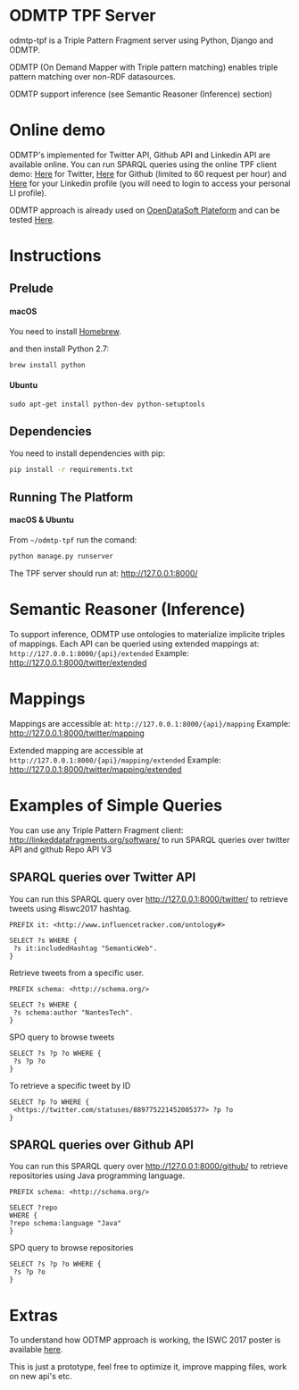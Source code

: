 # ODMTP TPF Server
odmtp-tpf is a Triple Pattern Fragment server using Python, Django and ODMTP.

ODMTP (On Demand Mapper with Triple pattern matching) enables triple pattern matching over non-RDF datasources.

ODMTP support inference (see Semantic Reasoner (Inference) section)

# Online demo

ODMTP's implemented for Twitter API, Github API and Linkedin API are available online. You can run SPARQL queries using the online TPF client demo: [Here](http://query.linkeddatafragments.org/#datasources=http%3A%2F%2Fodmtp.priloo.univ-nantes.fr%2Ftwitter%2Fextended%2F&query=PREFIX%20it%3A%20%3Chttp%3A%2F%2Fwww.influencetracker.com%2Fontology%23%3E%0A%0ASELECT%20%3Fs%20WHERE%20%7B%0A%20%20%3Fs%20it%3AincludedHashtag%20%22SemanticWeb%22.%0A%7D) for Twitter,  [Here](http://query.linkeddatafragments.org/#datasources=http%3A%2F%2Fodmtp.priloo.univ-nantes.fr%2Fgithub%2Fextended%2F&query=PREFIX%20schema%3A%20%3Chttp%3A%2F%2Fschema.org%2F%3E%0A%0ASELECT%20%3Frepo%0AWHERE%20%7B%0A%09%3Frepo%20schema%3Alanguage%20%22Java%22%0A%7D) for Github (limited to 60 request per hour) and [Here](http://odmtp.priloo.univ-nantes.fr/linkedin/authentification/) for your Linkedin profile (you will need to login to access your personal LI profile).

ODMTP approach is already used on [OpenDataSoft Plateform](https://data.opendatasoft.com) and can be tested [Here](http://query.linkeddatafragments.org/#datasources=https%3A%2F%2Fpublic.opendatasoft.com%2Fapi%2Ftpf%2Froman-emperors%2F&query=PREFIX%20roman%3A%20%3Chttps%3A%2F%2Fpublic.opendatasoft.com%2Fld%2Fontologies%2Froman-emperors%2F%3E%0A%0ASELECT%20%3Fname%20WHERE%20%7B%0A%20%20%3Fs%20roman%3Abirth_cty%20%22Rome%22%5E%5Exsd%3Astring%20.%0A%20%20%3Fs%20roman%3Areign_start%20%3Fdate%20.%0A%20%20%20%20FILTER%20(%3Fdate%20%3E%20%220014-12-31T00%3A00%3A00%2B00%3A00%22%5E%5Exsd%3AdateTime)%0A%20%20%3Fs%20%20roman%3Aname%20%3Fname%20.%0A%7D).

# Instructions
## Prelude

#### macOS
You need to install [Homebrew](http://brew.sh/).

and then install Python 2.7:
```bash
brew install python
```
#### Ubuntu
```
sudo apt-get install python-dev python-setuptools
```

## Dependencies
You need to install dependencies with pip:
```bash
pip install -r requirements.txt
```

## Running The Platform
#### macOS & Ubuntu
From `~/odmtp-tpf` run the comand:
```bash
python manage.py runserver
```

The TPF server should run at: http://127.0.0.1:8000/

# Semantic Reasoner (Inference)
To support inference, ODMTP use ontologies to materialize implicite triples of mappings.
Each API can be queried using extended mappings at: `http://127.0.0.1:8000/{api}/extended`
Example: http://127.0.0.1:8000/twitter/extended

# Mappings
Mappings are accessible at: `http://127.0.0.1:8000/{api}/mapping`
Example: http://127.0.0.1:8000/twitter/mapping

Extended mapping are accessible at `http://127.0.0.1:8000/{api}/mapping/extended`
Example: http://127.0.0.1:8000/twitter/mapping/extended

# Examples of Simple Queries
You can use any Triple Pattern Fragment client: http://linkeddatafragments.org/software/
to run SPARQL queries over twitter API and github Repo API V3
## SPARQL queries over Twitter API
You can run this SPARQL query over http://127.0.0.1:8000/twitter/ to retrieve tweets using #iswc2017 hashtag.
```sparql
PREFIX it: <http://www.influencetracker.com/ontology#>

SELECT ?s WHERE {
 ?s it:includedHashtag "SemanticWeb".
}
```

Retrieve tweets from a specific user.
```sparql
PREFIX schema: <http://schema.org/>

SELECT ?s WHERE {
 ?s schema:author "NantesTech".
}
```

SPO query to browse tweets
```sparql
SELECT ?s ?p ?o WHERE {
 ?s ?p ?o
}
```

To retrieve a specific tweet by ID
```sparql
SELECT ?p ?o WHERE {
 <https://twitter.com/statuses/889775221452005377> ?p ?o
}
```

## SPARQL queries over Github API
You can run this SPARQL query over http://127.0.0.1:8000/github/ to retrieve repositories using Java programming language.
```sparql
PREFIX schema: <http://schema.org/>

SELECT ?repo
WHERE {
?repo schema:language "Java"
}
```

SPO query to browse repositories
```sparql
SELECT ?s ?p ?o WHERE {
 ?s ?p ?o
}
```

# Extras
To understand how ODTMP approach is working, the ISWC 2017 poster is available [here](https://docs.google.com/presentation/d/e/2PACX-1vT7fstdxp9LrqPdYpVpbDopBjBLJB5oUysFDp8iS3Z33MCqk-6Yq-2OrWZuWT1tqyFWLeAYcv2kshXe/embed?).

This is just a prototype, feel free to optimize it, improve mapping files, work on new api's etc.
